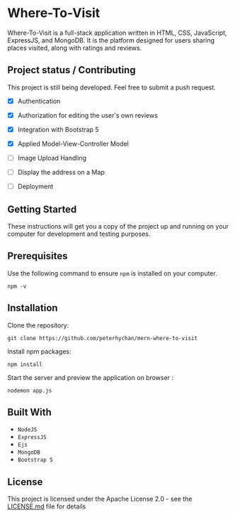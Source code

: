 # Where-To-Visit

 Where-To-Visit is a full-stack application written in HTML, CSS, JavaScript, ExpressJS, and MongoDB. It is the platform designed for users sharing places visited, along with ratings and reviews. 

## Project status / Contributing

This project is still being developed. Feel free to submit a push request. 

- [x] Authentication
- [x] Authorization for editing the user's own reviews
- [x] Integration with Bootstrap 5
- [x] Applied Model-View-Controller Model 
- [ ] Image Upload Handling
- [ ] Display the address on a Map
- [ ] Deployment 


## Getting Started

These instructions will get you a copy of the project up and running on your computer for development and testing purposes. 

## Prerequisites
Use the following command to ensure `npm` is installed on your computer. 
```
npm -v
```

## Installation
Clone the repository:
```
git clone https://github.com/peterhychan/mern-where-to-visit
```

Install npm packages:
```
npm install
```

Start the server and preview the application on browser :
```
nodemon app.js
```

## Built With
- `NodeJS`
- `ExpressJS` 
- `Ejs`
- `MongoDB`
- `Bootstrap 5`

## License

This project is licensed under the Apache License 2.0 - see the [LICENSE.md](LICENSE.md) file for details